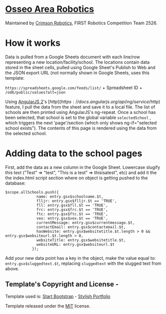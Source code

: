 # [Osseo Area Robotics](http://www.osseoarearobotics.org)

Maintained by [Crimson Robotics](http://www.crimsonrobotics.com), FIRST Robotics Competition Team 2526. 

# How it works

Data is pulled from a Google Sheets document with each line/row representing a new location/facility/school. The locations contain data stored in the sheet cells, pulled using Google Sheet's Publish to Web and the JSON export URL (not normally shown in Google Sheets, uses this template:

`https://spreadsheets.google.com/feeds/list/` + Spreadsheet ID + `/od6/public/values?alt=json`

Using [AngularJS 2](angular.io)'s [$http](https://docs.angularjs.org/api/ng/service/$http) feature, I pull the data from the sheet and save it to a local file. The list of schools are then printed using AngularJS's ng-repeat. Once a school has been selected, that school is set to the global variable `selectedSchool` , which triggers the next 'page'/section (which only shows ng-if="selected school exists"). The contents of this page is rendered using the data from the selected school.

# Adding data to the school pages

First, add the data as a new column in the Google Sheet. Lowercase slugify this text ("Test" => "test", "This is a test" => thisisatest", etc) and add it the the index.html script section where on object is getting pushed to the database:

```
$scope.allSchools.push({
              name: entry.gsx$schoolname.$t,
              flljr: entry.gsx$flljr.$t == 'TRUE',
              fll: entry.gsx$fll.$t == 'TRUE',
              frc: entry.gsx$frc.$t == 'TRUE',
              ftc: entry.gsx$ftc.$t == 'TRUE',
              vex: entry.gsx$vex.$t == 'TRUE',
              currentMessage: entry.gsx$currentmessage.$t,
              contactEmail: entry.gsx$contactemail.$t,
              hasWebsite: entry.gsx$websitetitle.$t.length > 0 && entry.gsx$websiteurl.$t.length > 0,
              websiteTitle: entry.gsx$websitetitle.$t,
              websiteURL: entry.gsx$websiteurl.$t
            });
```

Add your new data point has a key in the object, make the value equal to: `entry.gsx$sluggedtext.$t`, replacing `sluggedtext` with the slugged text from above.

## Template's Copyright and License - 
Template used is: [Start Bootstrap](http://startbootstrap.com/) - [Stylish Portfolio](http://startbootstrap.com/template-overviews/stylish-portfolio/)

Template released under the [MIT](https://github.com/BlackrockDigital/startbootstrap-stylish-portfolio/blob/gh-pages/LICENSE) license.

